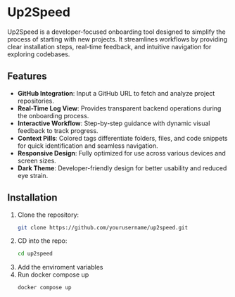 # Up2Speed  

Up2Speed is a developer-focused onboarding tool designed to simplify the process of starting with new projects. It streamlines workflows by providing clear installation steps, real-time feedback, and intuitive navigation for exploring codebases.  

## Features  

- **GitHub Integration**: Input a GitHub URL to fetch and analyze project repositories.  
- **Real-Time Log View**: Provides transparent backend operations during the onboarding process.  
- **Interactive Workflow**: Step-by-step guidance with dynamic visual feedback to track progress.  
- **Context Pills**: Colored tags differentiate folders, files, and code snippets for quick identification and seamless navigation.  
- **Responsive Design**: Fully optimized for use across various devices and screen sizes.  
- **Dark Theme**: Developer-friendly design for better usability and reduced eye strain.  

## Installation  

1. Clone the repository:  
   ```bash  
   git clone https://github.com/yourusername/up2speed.git 
2. CD into the repo:
	  ```bash
	  cd up2speed
3. Add the enviroment variables
4. Run docker compose up
	```bash
	docker compose up
